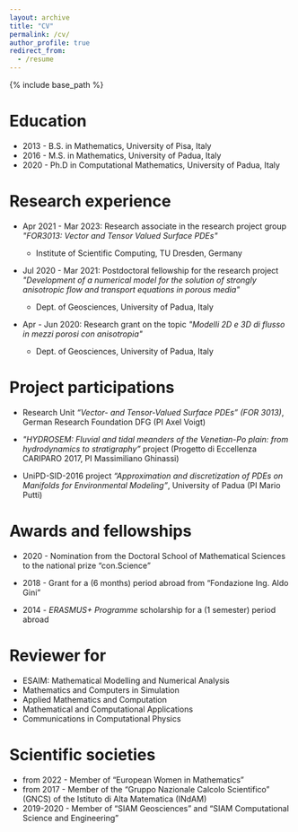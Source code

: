 ```yaml
---
layout: archive
title: "CV"
permalink: /cv/
author_profile: true
redirect_from:
  - /resume
---
```


{% include base_path %}

Education
======
* 2013 - B.S. in Mathematics, University of Pisa, Italy 
* 2016 - M.S. in Mathematics, University of Padua, Italy
* 2020 - Ph.D in Computational Mathematics, University of Padua, Italy 

Research experience
=====
* Apr 2021 - Mar 2023: Research associate in the research project group <em>"FOR3013: Vector and Tensor Valued Surface PDEs"</em>
  * Institute of Scientific Computing, TU Dresden, Germany

* Jul 2020 - Mar 2021: Postdoctoral fellowship for the research project <em>"Development of a numerical model for the solution of strongly anisotropic flow and transport equations in porous media"</em>
  * Dept. of Geosciences, University of Padua, Italy

* Apr - Jun 2020: Research grant on the topic <em>"Modelli 2D e 3D di flusso in mezzi porosi con anisotropia"</em>
  * Dept. of Geosciences, University of Padua, Italy

Project participations
=====
* Research Unit <em>“Vector- and Tensor-Valued Surface PDEs” (FOR 3013)</em>, German Research Foundation DFG (PI Axel Voigt)

* <em>"HYDROSEM: Fluvial and tidal meanders of the Venetian-Po plain: from hydrodynamics to stratigraphy”</em> project (Progetto di Eccellenza CARIPARO 2017, PI Massimiliano Ghinassi)

* UniPD-SID-2016 project <em>“Approximation and discretization of PDEs on Manifolds for Environmental Modeling”</em>, University of Padua (PI Mario Putti)

Awards and fellowships
=====
* 2020 - Nomination from the Doctoral School of Mathematical Sciences to the national prize “con.Science”

* 2018 - Grant for a (6 months) period abroad from “Fondazione Ing. Aldo Gini”

* 2014 - <em>ERASMUS+ Programme</em> scholarship for a (1 semester) period abroad

Reviewer for
=====
* ESAIM: Mathematical Modelling and Numerical Analysis
* Mathematics and Computers in Simulation
* Applied Mathematics and Computation
* Mathematical and Computational Applications
* Communications in Computational Physics

Scientific societies
=====
* from 2022 - Member of “European Women in Mathematics”
* from 2017 - Member of the “Gruppo Nazionale Calcolo Scientifico” (GNCS) of the Istituto di Alta Matematica (INdAM)
* 2019-2020 - Member of “SIAM Geosciences” and “SIAM Computational Science and Engineering”

